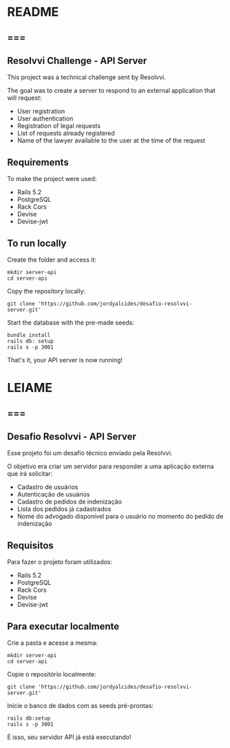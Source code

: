 # README
===
---
Resolvvi Challenge - API Server
--

This project was a technical challenge sent by Resolvvi.

The goal was to create a server to respond to an external application that will request:

- User registration
- User authentication
- Registration of legal requests
- List of requests already registered
- Name of the lawyer available to the user at the time of the request




Requirements
--

To make the project were used:

- Rails 5.2
- PostgreSQL
- Rack Cors
- Devise
- Devise-jwt


To run locally
--

Create the folder and access it:

	mkdir server-api
	cd server-api


Copy the repository locally:

	git clone 'https://github.com/jordyalcides/desafio-resolvvi-server.git'


Start the database with the pre-made seeds:

	bundle install
	rails db: setup
	rails s -p 3001

That's it, your API server is now running!

# LEIAME
===
---
Desafio Resolvvi - API Server
--
Esse projeto foi um desafio técnico enviado pela Resolvvi.

O objetivo era criar um servidor para responder a uma aplicação externa que irá solicitar:

- Cadastro de usuários
- Autenticação de usuários
- Cadastro de pedidos de indenização
- Lista dos pedidos já cadastrados
- Nome do advogado disponível para o usuário no momento do pedido de indenização




Requisitos
--

Para fazer o projeto foram utilizados:

- Rails 5.2
- PostgreSQL
- Rack Cors
- Devise
- Devise-jwt


Para executar localmente
--

Crie a pasta e acesse a mesma:

	mkdir server-api
	cd server-api


Copie o repositório localmente:

	git clone 'https://github.com/jordyalcides/desafio-resolvvi-server.git'


Inicie o banco de dados com as seeds pré-prontas:

	rails db:setup
	rails s -p 3001

É isso, seu servidor API já está executando!